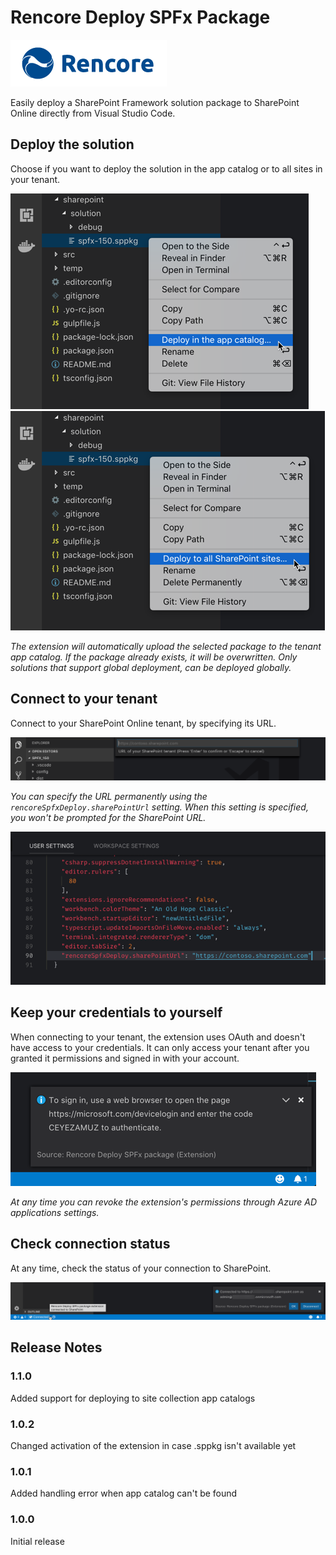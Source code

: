 # Rencore Deploy SPFx Package

[![Rencore logo](./assets/rencore.png)](https://rencore.com)

Easily deploy a SharePoint Framework solution package to SharePoint Online directly from Visual Studio Code.

## Deploy the solution

Choose if you want to deploy the solution in the app catalog or to all sites in your tenant.

![The 'Deploy in the app catalog' option highlighted in the context menu of a .sppkg file in VSCode](./assets/deploy-sppkg-in-app-catalog.png)
![The 'Deploy to all SharePoint sites' option highlighted in the context menu of a .sppkg file in VSCode](./assets/deploy-sppkg-to-all-sites.png)

_The extension will automatically upload the selected package to the tenant app catalog. If the package already exists, it will be overwritten. Only solutions that support global deployment, can be deployed globally._

## Connect to your tenant

Connect to your SharePoint Online tenant, by specifying its URL.

![The 'Rencore Deploy SPFx Package' extension prompting for specifying the SharePoint URL](./assets/sharepoint-url-prompt.png)

_You can specify the URL permanently using the `rencoreSpfxDeploy.sharePointUrl` setting. When this setting is specified, you won't be prompted for the SharePoint URL._

![The 'rencoreSpfxDeploy.sharePointUrl' setting highlighted in the VSCode settings](./assets/sharepoint-url-setting.png)

## Keep your credentials to yourself

When connecting to your tenant, the extension uses OAuth and doesn't have access to your credentials. It can only access your tenant after you granted it permissions and signed in with your account.

![The 'Rencore Deploy SPFx Package' extension prompts for completing Azure AD OAuth flow](./assets/oauth-prompt.png)

_At any time you can revoke the extension's permissions through Azure AD applications settings._

## Check connection status

At any time, check the status of your connection to SharePoint.

![SharePoint connection information displayed in VSCode](./assets/connection-status.png)

## Release Notes

### 1.1.0

Added support for deploying to site collection app catalogs

### 1.0.2

Changed activation of the extension in case .sppkg isn't available yet

### 1.0.1

Added handling error when app catalog can't be found

### 1.0.0

Initial release